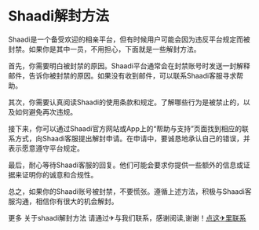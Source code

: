 # Shaadi解封方法

Shaadi是一个备受欢迎的相亲平台，但有时候用户可能会因为违反平台规定而被封禁。如果你是其中一员，不用担心，下面就是一些解封方法。

首先，你需要明白被封禁的原因。Shaadi平台通常会在封禁账号时发送一封解释邮件，告诉你被封禁的原因。如果没有收到邮件，可以联系Shaadi客服寻求帮助。

其次，你需要认真阅读Shaadi的使用条款和规定。了解哪些行为是被禁止的，以及如何避免再次违规。

接下来，你可以通过Shaadi官方网站或App上的“帮助与支持”页面找到相应的联系方式，向Shaadi客服提出解封申请。在申请中，要诚恳地承认自己的错误，并表示愿意遵守平台规定。

最后，耐心等待Shaadi客服的回复。他们可能会要求你提供一些额外的信息或证据来证明你的诚意和合规性。

总之，如果你的Shaadi账号被封禁，不要慌张。遵循上述方法，积极与Shaadi客服沟通，相信你有很大的机会解封。

更多 关于shaadi解封方法 请通过✈与我们联系，感谢阅读,谢谢！[点这✈里联系](https://d.k02.cc)